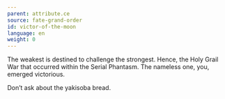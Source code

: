 ```yaml
---
parent: attribute.ce
source: fate-grand-order
id: victor-of-the-moon
language: en
weight: 0
---
```


The weakest is destined to challenge the strongest.
Hence, the Holy Grail War that occurred within the Serial Phantasm.
The nameless one, you, emerged victorious.

Don’t ask about the yakisoba bread.
